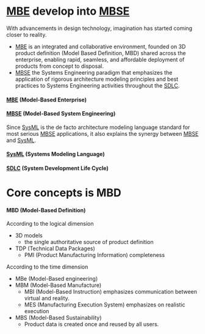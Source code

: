 # [MBE] develop into [MBSE]

With advancements in design technology, imagination has started coming closer to reality.
- [MBE] is an integrated and collaborative environment, founded on 3D product definition (Model Based Definition, MBD) shared across the enterprise, enabling rapid, seamless, and affordable deployment of products from concept to disposal.
- [MBSE] the Systems Engineering paradigm that emphasizes the application of rigorous architecture modeling principles and best practices to Systems Engineering activities throughout the [SDLC].

#### [MBE] (Model-Based Enterprise)

#### [MBSE] (Model-Based System Engineering)

Since [SysML] is the de facto architecture modeling language standard for most serious [MBSE] applications, it also explains the synergy between [MBSE] and [SysML].

#### [SysML] (Systems Modeling Language)

#### [SDLC] (System Development Life Cycle)

# Core concepts is MBD

#### MBD (Model-Based Definition)

According to the logical dimension
- 3D models
  - the single authoritative source of product definition
- TDP (Technical Data Packages)
  - PMI (Product Manufacturing Information) completeness

According to the time dimension
- MBe (Model-Based engineering)
- MBM (Model-Based Manufacture)
  - MBI (Model-Based Instruction) emphasizes communication between virtual and reality.
  - MES (Manufacturing Execution System) emphasizes on realistic execution
- MBS (Model-Based Sustainability)
  - Product data is created once and reused by all users.



[MBE]:https://model-based-enterprise.org

[MBSE]:https://mbseworks.com/mbse-overview

[SysML]:https://sysml.org

[SDLC]:https://baike.baidu.com/item/sdlc/3738976?fr=aladdin